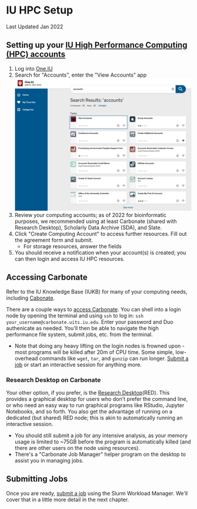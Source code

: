 # IU HPC Setup

Last Updated Jan 2022

## Setting up your [IU High Performance Computing (HPC) accounts](https://kb.iu.edu/d/aczn)

1.  Log into [One.IU](one.iu.edu)
2.  Search for "Accounts", enter the "View Accounts" app
	![Account Screen](/images/one_iu_view_accounts.png)
3.  Review your computing accounts; as of 2022 for bioinformatic purposes, we recommended using at least Carbonate (shared with Research Desktop), Scholarly Data Archive (SDA), and Slate.
4.  Click "Create Computing Account" to access further resources.  Fill out the agreement form and submit.
    - For storage resources, answer the fields
5.  You should receive a notification when your account(s) is created; you can then login and access IU HPC resources.

## Accessing Carbonate

Refer to the IU Knowledge Base (IUKB) for many of your computing needs, including [Cabonate](https://kb.iu.edu/d/aopq).

There are a couple ways to [access Carbonate](https://kb.iu.edu/d/aolp#access). You can shell into a login node by opening the terminal and using `ssh` to log in: `ssh your_username@carbonate.uits.iu.edu`. Enter your password and Duo authenicate as needed. You'll then be able to navigate the high performance file system, submit jobs, etc. from the terminal.
- Note that doing any heavy lifting on the login nodes is frowned upon - most programs will be killed after 20m of CPU time.  Some simple, low-overhead commands like `wget`, `tar`, and `gunzip` can run longer. [Submit a job](https://kb.iu.edu/d/awrz) or start an interactive session for anything more.

### Research Desktop on Carbonate

Your other option, if you prefer, is the [Research Desktop](https://kb.iu.edu/d/apum)(RED). This provides a graphical desktop for users who don't prefer the command line, or who need an easy way to run graphical programs like RStudio, Jupyter Notebooks, and so forth.  You also get the advantage of running on a dedicated (but shared) RED node; this is akin to automatically running an interactive session.
- You should still submit a job for any intensive analysis, as your memory usage is limited to \~75GB before the program is automatically killed (and there are other users on the node using resources).
- There's a "Carbonate Job Manager" helper program on the desktop to assist you in managing jobs.


## Submitting Jobs

Once you are ready, [submit a job](https://kb.iu.edu/d/awrz) using the Slurm Workload Manager. We'll cover that in a little more detail in the next chapter.
